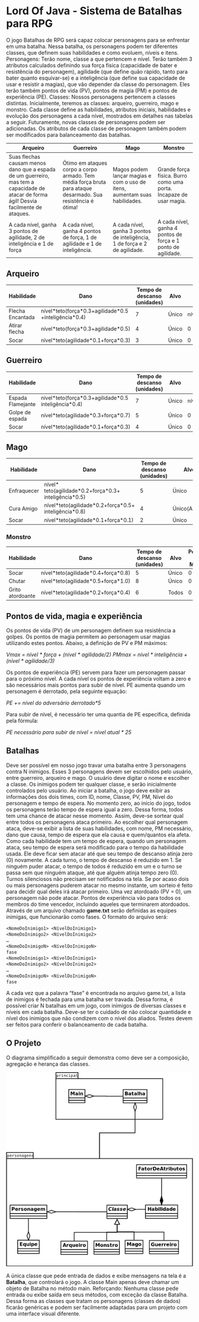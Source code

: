 # Lord Of Java - Sistema de Batalhas para RPG

O jogo Batalhas de RPG será capaz colocar personagens para se enfrentar em uma batalha. Nessa batalha, os personagens podem ter diferentes classes, que definem suas habilidades e como evoluem, níveis e itens. 
Personagens:
Terão nome, classe a que pertencem e nível. Terão também 3 atributos calculados definindo sua força física (capacidade de bater e resistência do personagem), agilidade (que define quão rápido, tanto para bater quanto esquivar-se) e a inteligência (que define sua capacidade de usar e resistir a magias), que vão depender da classe do personagem.
Eles terão também pontos de vida (PV), pontos de magia (PM) e pontos de experiência (PE).
Classes:
Nossos personagens pertencem a classes  distintas. Inicialmente, teremos as classes: arqueiro, guerreiro, mago e monstro. Cada classe define as habilidades, atributos iniciais, habilidades e evolução dos personagens a cada nível, mostrados em detalhes nas tabelas a seguir. Futuramente, novas classes de personagens podem ser adicionadas. Os atributos de cada classe de personagem também podem ser modificados para balanceamento das batalhas.

|Arqueiro|Guerreiro|Mago|Monstro|
|---|---|---|---|
|Suas flechas causam menos dano que a espada de um guerreiro, mas tem a capacidade de atacar de forma ágil! Desvia facilmente de ataques.|Ótimo em ataques corpo a corpo armado. Tem média força bruta para ataque desarmado. Sua resistência é ótima!|Magos podem lançar magias e com o uso de itens, aumentam suas habilidades.|Grande força física. Burro como uma porta. Incapaze de usar magia.|
|A cada nível, ganha 3 pontos de agilidade, 2 de inteligência e 1 de força|A cada nível, ganha 4 pontos de força, 1 de agilidade e 1 de inteligência.|A cada nível, ganha 3 pontos de inteligência, 1 de força e 2 de agilidade.|A cada nível, ganha 4 pontos de força e 1 ponto de agilidade.|




## Arqueiro

|Habilidade|Dano|Tempo de descanso (unidades)|Alvo|Pontos de Magia|
| --- | --- | --- | --- | --- |
|Flecha Encantada|nível&ast;teto(força&ast;0.3+agilidade&ast;0.5 +inteligência&ast;0.4)|7|Único|nível&ast;teto(inteligência+agilidade&ast;0.2)|
|Atirar flecha|nível&ast;teto(força&ast;0.3+agilidade&ast;0.5)|4|Único|0|
|Socar|nível&ast;teto(agilidade&ast;0.1+força&ast;0.3)|3|Único|0|

## Guerreiro
|Habilidade|Dano|Tempo de descanso (unidades)|Alvo|Pontos de Magia|
| --- | --- | --- | --- | --- |
|Espada Flamejante|nível&ast;teto(força&ast;0.3+agilidade&ast;0.5 inteligência&ast;0.4)|7|Único|nível&ast;teto(inteligência+força&ast;0.2)|
|Golpe de espada|nível&ast;teto(agilidade&ast;0.3+força&ast;0.7)|5|Único|0|
|Socar|nível&ast;teto(agilidade&ast;0.1+força&ast;0.3)|4|Único|0|

## Mago
|Habilidade|Dano|Tempo de descanso (unidades)|Alvo|Pontos de Magia|
| --- | --- | --- | --- | --- |
|Enfraquecer|nível&ast; teto(agilidade&ast;0.2+força&ast;0.3+ inteligência&ast;0.5)|5|Único|nível&ast;teto(inteligência&ast;0.5)|
|Cura Amigo|nível&ast;teto(agilidade&ast;0.2+força&ast;0.5+ inteligência&ast;0.8)|4|Único(Aliado)|nível&ast;teto(inteligência&ast;0.7)|
|Socar|nível&ast;teto(agilidade&ast;0.1+força&ast;0.1)|2|Único|0|

### Monstro
|Habilidade|Dano|Tempo de descanso (unidades)|Alvo|Pontos de Magia|
| --- | --- | --- | --- | --- |
|Socar|nível&ast;teto(agilidade&ast;0.4+força&ast;0.8)|5|Único|0|
|Chutar|nível&ast;teto(agilidade&ast;0.5+força&ast;1.0)|8|Único|0|
|Grito atordoante|nível&ast;teto(agilidade&ast;0.2+força&ast;0.4)|6|Todos|0|

## Pontos de vida, magia e experiência

Os pontos de vida (PV) de um personagem definem sua resistência a golpes. Os pontos de magia permitem ao personagem usar magias utilizando estes pontos. Abaixo, a definição de PV e PM máximos:

*Vmax = nível &ast; força + (nível &ast; agilidade/2)*
*PMmax = nível &ast; inteligência + (nível &ast; agilidade/3)*

Os pontos de experiência (PE) servem para fazer um personagem passar para o próximo nível. A cada nível os pontos de experiência voltam a zero e são necessários mais pontos para subir de nível.
PE aumenta quando um personagem é derrotado, pela seguinte equação:

*PE += nível do adversário derrotado&ast;5*

Para subir de nível, é necessário ter uma quantia de PE específica, definida pela fórmula:

*PE necessário para subir de nível = nível atual &ast; 25*

## Batalhas

Deve ser possível em nosso jogo travar uma batalha entre 3 personagens contra N inimigos. Esses 3 personagens devem ser escolhidos pelo usuário, entre guerreiro, arqueiro e mago. O usuário deve digitar o nome e escolher a classe.
Os inimigos podem ter qualquer classe, e serão inicialmente controlados pelo usuário.
Ao iniciar a batalha, o jogo deve exibir as informações dos dois times, com ID, nome, Classe, PV, PM, Nível do personagem e tempo de espera.
No momento zero, ao início do jogo, todos os personagens terão tempo de espera igual a zero. Dessa forma, todos tem uma chance de atacar nesse momento. Assim, deve-se sortear qual entre todos os personagens ataca primeiro.
Ao escolher qual personagem ataca, deve-se exibir a lista de suas habilidades, com nome, PM necessário, dano que causa, tempo de espera que ela causa e quem/quantos ela afeta.
Como cada habilidade tem um tempo de espera, quando um personagem ataca, seu tempo de espera será modificado para o tempo da habilidade usada. Ele deve ficar sem atacar até que seu tempo de descanso atinja zero (0) novamente. A cada turno, o tempo de descanso é reduzido em 1. Se ninguém puder atacar, o tempo de todos é reduzido em um e o turno se passa sem que ninguém ataque, até que alguém atinja tempo zero (0). Turnos silenciosos não precisam ser notificados na tela.
Se por acaso dois ou mais personagens puderem atacar no mesmo instante, um sorteio é feito para decidir qual deles irá atacar primeiro.
Uma vez atordoado (PV = 0), um personagem não pode atacar.
Pontos de experiência vão para todos os membros do time vencedor, incluindo aqueles que terminarem atordoados.
Através de um arquivo chamado **game.txt** serão definidas as equipes inimigas, que funcionarão como fases. O formato do arquivo será:

```
<NomeDoInimigo1> <NívelDoInimigo1>
<NomeDoInimigo2> <NívelDoInimigo2>
…
<NomeDoInimigoN> <NívelDoInimigoN>
fase
<NomeDoInimigo1> <NívelDoInimigo1>
<NomeDoInimigo2> <NívelDoInimigo2>
…
<NomeDoInimigoN> <NívelDoInimigoN>
fase
```

A cada vez que a palavra “fase” é encontrada no arquivo game.txt, a lista de inimigos é fechada para uma batalha ser travada. Dessa forma, é possível criar N batalhas em um jogo, com inimigos de diversas classes e níveis em cada batalha. Deve-se ter o cuidado de não colocar quantidade e nível dos inimigos que não condizem com o nível dos aliados. Testes devem ser feitos para conferir o balanceamento de cada batalha.

## O Projeto

O diagrama simplificado a seguir demonstra como deve ser a composição, agregação e herança das classes.

![Diagrama Simplificado](/diagrama.png)

A única classe que pede entrada de dados e exibe mensagens na tela é a **Batalha**, que controlará o jogo. A classe Main apenas deve chamar um objeto de Batalha no método main.
Reforçando: Nenhuma classe pede entrada ou exibe saída em seus métodos, com exceção da classe Batalha. Dessa forma as classes que tratam os personagens (classes de dados) ficarão genéricas e podem ser facilmente adaptadas para um projeto com uma interface visual diferente.



